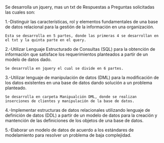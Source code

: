 Se desarrolla un jquery, mas un txt de Respuestas a Preguntas solicitadas las cuales son:

1.-Distinguir las características, rol y elementos fundamentales de una base de datos relacional para la gestión de la información en una organización.

    Esta se desarrolla en 5 partes, donde las primeras 4 se desarrollan en el txt y la quinta parte en el query.

2.-Utilizar Lenguaje Estructurado de Consultas (SQL) para la obtención de información que satisface los requerimientos planteados a partir de un modelo de datos dado.

    Se desarrolla en jquery el cual se divide en 6 partes.

3.-Utilizar lenguaje de manipulación de datos (DML) para la modificación de los datos existentes en una base de datos dando solución a un problema planteado.

    Se desarrolla en carpeta Manipualción DML, donde se realizan inserciones de clientes y manipulación de la base de datos.

4.-Implementar estructuras de datos relacionales utilizando lenguaje de definición de datos (DDL) a partir de un modelo de datos para la creación y mantención de las definiciones de los objetos de una base de datos.

5.-Elaborar un modelo de datos de acuerdo a los estándares de modelamiento para resolver un problema de baja complejidad.